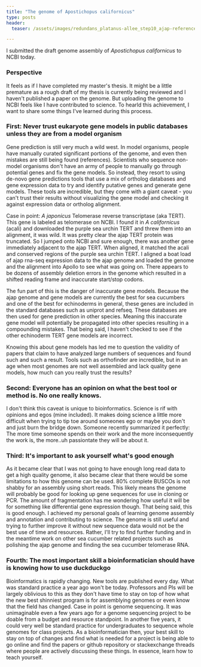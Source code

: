 ```yaml
---
title: "The genome of Apostichopus californicus"
type: posts
header:
  teaser: /assets/images/redundans_platanus-allee_step10_ajap-reference.fa.snail.png

---
```


I submitted the draft genome assembly of *Apostichopus californicus* to NCBI today. 

### Perspective
It feels as if I have completed my master's thesis. It might be a little premature as a rough draft of my thesis is currently being reviewed and I haven't published a paper on the genome. But uploading the genome to NCBI feels like I have contributed to science. To hearld this achievement, I want to share some things I've learned during this process. 

### First: Never trust eukaryote gene models in public databases unless they are from a model organism
Gene prediction is still very much a wild west. In model organisms, people have manually curated significant portions of the genome, and even then mistakes are still being found (references). Scientists who sequence non-model organisms don't have an army of people to manually go through potential genes and fix the gene models. So instead, they resort to using de-novo gene predictions tools that use a mix of ortholog databases and gene expression data to try and identify putative genes and generate gene models. These tools are incredible, but they come with a giant caveat - you can't trust their results without visualizing the gene model and checking it against expression data or ortholog alignment. 

Case in point: *A japonicus* Telomerase reverse transcriptase (aka TERT). This gene is labeled as telomerase on NCBI. I found it in *A californicus* (acali) and downloaded the purple sea urchin TERT and threw them into an alignment, it was wild. It was pretty clear the ajap TERT protein was truncated. So I jumped onto NCBI and sure enough, there was another gene immediately adjacent to the ajap TERT. When aligned, it matched the acali and conserved regions of the purple sea urchin TERT. I aligned a boat load of ajap rna-seq expression data to the ajap genome and loaded the genome and the alignment into Apollo to see what was going on. There appears to be dozens of assembly deletion errors in the genome which resulted in a shifted reading frame and inaccurate start/stop codons.

The fun part of this is the danger of inaccurate gene models. Because the ajap genome and gene models are currently the best for sea cucumbers and one of the best for echinoderms in general, these genes are included in the standard databases such as uniprot and refseq. These databases are then used for gene prediction in other species. Meaning this inaccurate gene model will potentially be propagated into other species resulting in a compounding mistakes. That being said, I haven't checked to see if the other echinoderm TERT gene models are incorrect. 

Knowing this about gene models has led me to question the validity of papers that claim to have analyzed large numbers of sequences and found such and such a result. Tools such as orthofinder are incredible, but in an age when most genomes are not well assembled and lack quality gene models, how much can you really trust the results? 

### Second: Everyone has an opinion on what the best tool or method is. No one really knows. 
I don't think this caveat is unique to bioinformatics. Science is rif with opinions and egos (mine included). It makes doing science a little more difficult when trying to tip toe around someones ego or maybe you don't and just burn the bridge down. Someone recently summarized it perfectly: The more time someone spends on their work and the more inconsequently the work is, the more..uh passiontate they will be about it. 
 
### Third: It's important to ask yourself what's good enough
As it became clear that I was not going to have enough long read data to get a high quality genome, it also became clear that there would be some limitations to how this genome can be used. 80% complete BUSCOs is not shabby for an assembly using short reads. This likely means the genome will probably be good for looking up gene sequences for use in cloning or PCR. The amount of fragmentation has me wondering how useful it will be for something like differential gene expression though. That being said, this is good enough. I achieved my personal goals of learning genome assembly and annotation and contributing to science. The genome is still useful and trying to further improve it without new sequence data would not be the best use of time and resources. Rather, I'll try to find further funding and in the meantime work on other sea cucumber related projects such as polishing the ajap genome and finding the sea cucumber telomerase RNA.

### Fourth: The most important skill a bioinformatician should have is knowing how to use duckduckgo
Bioinformatics is rapidly changing. New tools are published every day. What was standard practice a year ago won't be today. Professors and PIs will be largely oblivious to this as they don't have time to stay on top of how what the new best shinniest program is for assemblying genomes or even know that the field has changed. Case in point is genome sequencing. It was unimaginable even a few years ago for a genome sequencing project to be doable from a budget and resource standpoint. In another five years, it could very well be standard practice for undergraduates to sequence whole genomes for class projects. As a bioinformatician then, your best skill to stay on top of changes and find what is needed for a project is being able to go online and find the papers or github repository or stackexchange threads where people are actively discussing these things. In essence, learn how to teach yourself. 
